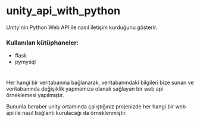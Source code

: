 # unity_api_with_python
Unity'nin Python Web API ile nasıl iletişim kurduğunu gösterir.

### Kullanılan kütüphaneler:
- flask
- pymysql

#
#
Her hangi bir veritabanına bağlanarak, veritabanındaki bilgileri bize sunan ve veritabanında değişiklik yapmamıza olanak sağlayan bir web api örneklemesi yapılmıştır.

Bununla beraber unity ortamında çalıştığınız projenizde her hangi bir web api ile nasıl bağlantı kurulacağı da örneklenmiştir.

